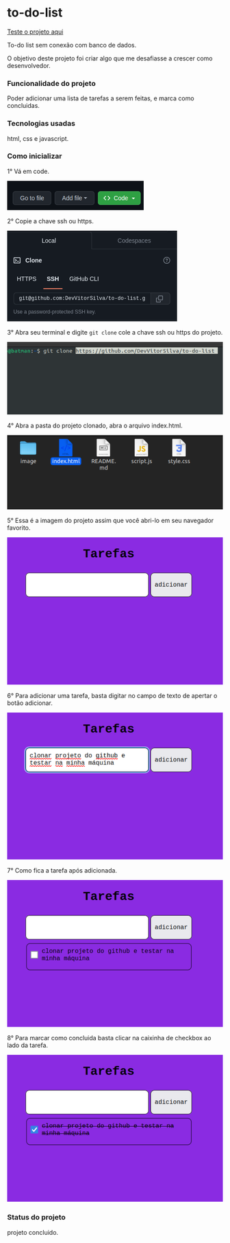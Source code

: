 # to-do-list
[Teste o projeto aqui](https://devvitorsilva.github.io/todolist/)

To-do list sem conexão com banco de dados.

O objetivo deste projeto foi criar algo que me desafiasse a crescer como desenvolvedor.

### Funcionalidade do projeto
Poder adicionar uma lista de tarefas a serem feitas, e marca como concluidas.

### Tecnologias usadas
html, css e javascript.

### Como inicializar
1° Vá em code.

![code](./image/code.png)

2° Copie a chave ssh ou https.

![chave](./image/chave.png)

3° Abra seu terminal e digite ```git clone``` cole a chave ssh ou https do projeto.

![terminal](./image/terminal.png)

4° Abra a pasta do projeto clonado, abra o arquivo index.html.

![html](./image/html.png)

5° Essa é a imagem do projeto assim que você abri-lo em seu navegador favorito.

![projeto](./image/projeto.png)

6° Para adicionar uma tarefa, basta digitar no campo de texto de apertar o botão adicionar.

![adicionando-tarefa](./image/adicionando-tarefa.png)

7° Como fica a tarefa após adicionada.

![tarefa-adicionada](./image/tarefa-adicionada.png)

8° Para marcar como concluida basta clicar na caixinha de checkbox ao lado da tarefa.

![tarefa-concluida](./image/concluido.png)

### Status do projeto
projeto concluido.